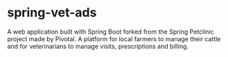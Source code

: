 # spring-vet-ads
A web application built with Spring Boot forked from the Spring Petclinic project made by Pivotal. A platform for local farmers to manage their cattle and for veterinarians to manage visits, prescriptions and billing.
